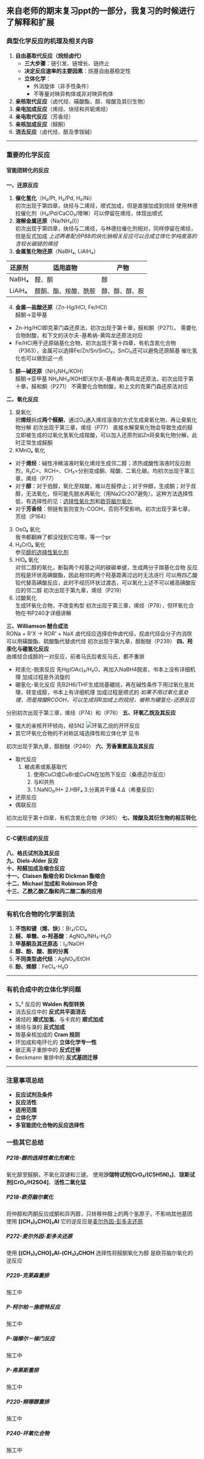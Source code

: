 来自老师的期末复习ppt的一部分，我复习的时候进行了解释和扩展
---

### **典型化学反应的机理及相关内容**  
1. **自由基取代反应（烷烃卤代）**  
   - **三大步骤**：链引发、链增长、链终止  
   - **决定反应速率的主要因素**：烷基自由基稳定性  
   - **立体化学**：  
     - 外消旋体（非手性条件）  
     - 不等量对映异构体或非对映异构体  
2. **亲核取代反应**（卤代烃、磺酸酯、醇、羧酸及其衍生物）  
3. **亲电加成反应**（烯烃、炔烃和共轭烯烃）  
4. **亲电取代反应**（芳香烃）  
5. **亲核加成反应**（醛酮）  
6. **消去反应**（卤代烃、醇及季铵碱）  

---

### **重要的化学反应**  
#### **官能团转化的反应**  
**一、还原反应**  
1. **催化氢化**（H₂/Pt, H₂/Pd, H₂/Ni）  
初次出现于第四章，炔烃与二烯烃，顺式加成，但是直接加成到烷烃
使用林德拉催化剂（H₂/Pd/CaCO₃/喹啉）可以停留在烯烃，体现出顺式
2. **溶解金属还原**（Na/NH₃(l)）  
初次出现于第四章，炔烃与二烯烃，与林德拉催化剂相对，同样停留在烯烃，但是反式加成
*上述两者配合P88的炔化钠相关反应可以合成立体化学纯度高的含较长碳链的烯烃*
3. **金属氢化物还原**（NaBH₄, LiAlH₄）  

| 还原剂    | 适用底物       | 产物      |
| ------ | ---------- | ------- |
| NaBH₄  | 醛、酮        | 醇       |
| LiAlH₄ | 醛酮、酯、羧酸、酰胺 | 醇、醇、醇、胺 |

4. **金属—盐酸还原**（Zn-Hg/HCl, Fe/HCl）  
醛酮→亚甲基
- Zn-Hg/HCl即克莱门森还原法，初次出现于第十章，醛和酮（P271）。
需要化合物耐酸，和下文的沃尔夫-基希纳-黄鸣龙还原法对应
- Fe/HCl用于还原硝基化合物，初次出现于第十四章，有机含氮化合物（P363），金属可以选择Fe/Zn/Sn/SnCl₂，SnCl₂还可以避免还原醛基
催化氢化也可以做到这一点
5. **肼—碱还原**（NH₂NH₂/KOH）  
醛酮→亚甲基
NH₂NH₂/KOH即沃尔夫-基希纳-黄鸣龙还原法，初次出现于第十章，醛和酮（P271）
不需要化合物耐酸，和上文的克莱门森还原法对应

**二、氧化反应**  
1. 臭氧化  
把**烯烃**拆成**两个醛酮**，通过O₃通入烯烃溶液的方式生成臭氧化物，再让臭氧化物分解
初次出现于第三章，烯烃（P77）
直接水解臭氧化物会导致生成的醛立即被生成的过氧化氢氧化成羧酸，可以加入还原剂如Zn将臭氧化物分解，此时正常生成醛酮
2. KMnO₄ 氧化  
- 对于**烯烃**：碱性冷稀溶液时氧化烯烃生成邻二醇；浓热或酸性溶液时反应剧烈，R₂C=、RCH=、CH₂=分别变成酮、羧酸、二氧化碳。均初次出现于第三章，烯烃（P77）
- 对于**醇**：对于伯醇，氧化至羧酸，难以在醛停止；对于仲醇，生成酮；对于叔醇，无法氧化，但可能先脱水再氧化（用Na2Cr2O7避免）。这种方法选择性低，有选择性的见：[选择性氧化剂](#P218-醇的选择性氧化剂氧化)和[欧芬脑尔氧化](#P218-欧芬脑尔氧化)
- 对于**芳香烃**：侧链有氢则变为-COOH，否则不受影响。初次出现于第七章，芳烃（P164）
3. OsO₄ 氧化  
我书都翻麻了都没找到它在哪，等一个pr
4. H₂CrO₄ 氧化  
参见[醇的选择性氧化剂](#P218-醇的选择性氧化剂氧化)
5. HIO₄ 氧化  
对邻二醇的氧化，断裂两个羟基之间的碳碳单键，生成两分子羰基化合物
反应历程是环状高碘酸酯，因此相邻的两个羟基距离过远时无法进行
可以用四乙酸铅代替高碘酸反应，此时不经历环状过渡态，可以氧化上述不可以被高碘酸反应的邻二醇
初次出现于第九章，烯烃（P219）
6. 过酸氧化  
生成环氧化合物，不改变构型
初次出现于第三章，烯烃（P78），但环氧化合物在书P240才详细讲解

**三、Williamson 醚合成法**  
RONa + R'X → ROR' + NaX
卤代烃应选择伯仲卤代烃，叔卤代烃会分子内消除
可以用磺酸酯、硫酸酯代替卤代烃
初次出现于第九章，醇酚醚（P239）
**四、羟汞化与硼氢化反应**  
由烯烃合成醇的一对反应，前者马氏后者反马氏，都不重排
- 羟汞化-脱汞反应
先Hg(OAc)₂/H₂O，再加入NaBH4脱汞，书本上没有详细机理
加成过程是外消旋的
- 硼氢化-氧化反应
先B2H6/THF生成烷基硼烷，再在碱性条件下用过氧化氢处理，转变成醇，书本上有详细机理
加成过程是顺式的
*如果不用过氧化氢处理，而是羧酸RCOOH，可以生成将R加成上的烷烃，被称为硼氢化-还原反应*

分别初次出现于第三章，烯烃（P74）和（P76）
**五、环氧乙烷及其反应** 
- 强大的亲核开环倾向，经SN2
![环氧乙烷的开环反应](./Ring-Opening%20Reactions%20of%20Ethylene%20Oxide.png)
- 其它环氧化合物的不对称区域选择性和立体化学
见书

初次出现于第九章，醇酚醚（P240）
**六、芳香重氮盐及其反应**  
- 取代反应
    1. 被卤素或氰基取代
        1. 使用CuCl或CuBr或CuCN在加热下反应（桑德迈尔反应）
        2. 与KI共热
        3. 1.NaNO₂/H+ 2.HBF₄ 3.分离并干燥 4.Δ（希曼反应）
- 还原反应
- 偶联反应

初次出现于第十四章，有机含氮化合物（P385）
**七、羧酸及其衍生物的相互转化**  

---

#### **C-C键形成的反应**  
**八、格氏试剂及其反应**  
**九、Diels-Alder 反应**  
**十、羟醛加成及缩合反应**  
**十一、Claisen 酯缩合和 Dickman 酯缩合**  
**十二、Michael 加成和 Robinson 环合**  
**十三、乙酰乙酸乙酯和丙二酸二酯的应用**  

---

### **有机化合物的化学鉴别法**  
1. **不饱和键（烯、炔）**：Br₂/CCl₄  
2. **醛、单糖、α-羟基酸**：AgNO₃/NH₃-H₂O  
3. **甲基酮及其还原态**：I₂/NaOH  
4. **醇、酚、酸、胺的分离**  
5. **不同类型卤代烃**：AgNO₃/EtOH  
6. **酚、烯醇**：FeCl₃-H₂O  

---

### **有机合成中的立体化学问题**  
- Sₙ² 反应的 **Walden 构型转换**  
- 消去反应中的 **反式共平面消去**  
- 烯烃的 **顺式加氢**、与卡宾的 **顺式加成**  
- 烯烃与溴的 **反式加成**  
- 羰基亲核加成的 **Cram 规则**  
- 环加成和电环化的 **立体化学专一性**  
- 碳正离子重排中的 **反式迁移**  
- Beckmann 重排中的 **反式基团迁移**  

---

### **注意事项总结**  
- **反应试剂及条件**  
- **反应活性**  
- **适用范围**  
- **立体化学**  
- **多官能团化合物的反应选择性**

### **一些其它总结**
##### **P218-醇的选择性氧化剂氧化**
氧化醇至醛酮，不氧化双键和三键。
使用**沙瑞特试剂[CrO₃/(C5H5N)₂]**、**琼斯试剂[CrO₃/H2SO4]**、**活性二氧化锰**
##### **P218-欧芬脑尔氧化**
将仲醇和丙酮反应成酮和异丙醇，只转移仲醇上的两个氢原子，不影响其他基团
使用 **[(CH₃)₂CHO]₃Al**
它的逆反应是[麦尔外因-彭多夫还原](#P272-麦尔外因-彭多夫还原)
##### **P272-麦尔外因-彭多夫还原**
使用 **[(CH₃)₂CHO]₃Al-(CH₃)₂CHOH** 选择性将醛酮氧化为醇
是欧芬脑尔氧化的逆反应

##### **P229-克莱森重排**
施工中

##### **P-柯尔柏－施密特反应**
施工中

##### **P-瑞穆尔－梯门反应**
施工中

##### **P-弗莱斯重排**
施工中

##### **P220-频哪醇重排**
施工中

##### **P240-环氧化合物**
施工中